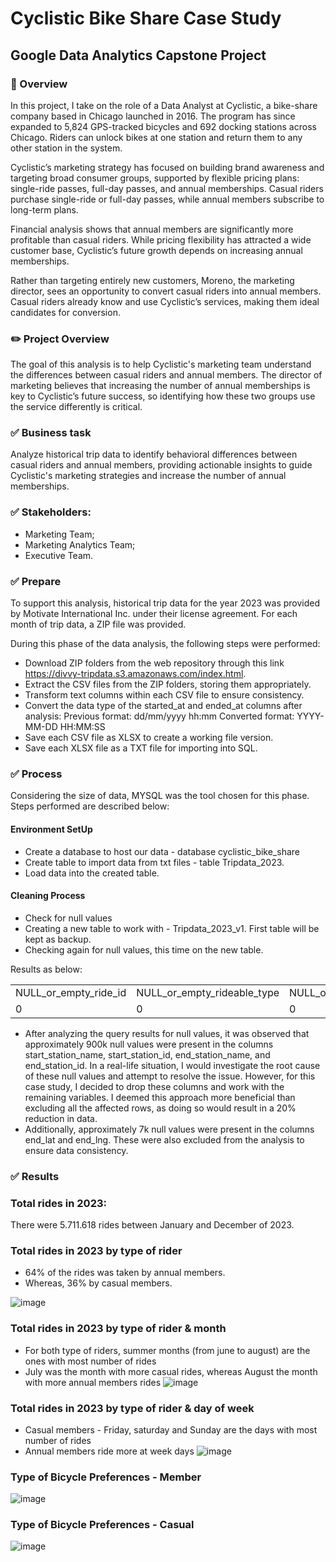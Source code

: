 <h1> Cyclistic Bike Share Case Study </h1> 

<h2>Google Data Analytics Capstone Project</h2>

### 📖 Overview 
In this project, I take on the role of a Data Analyst at Cyclistic, a bike-share company based in Chicago launched in 2016. The program has since expanded to 5,824 GPS-tracked bicycles and 692 docking stations across Chicago. Riders can unlock bikes at one station and return them to any other station in the system.

Cyclistic’s marketing strategy has focused on building brand awareness and targeting broad consumer groups, supported by flexible pricing plans: single-ride passes, full-day passes, and annual memberships. Casual riders purchase single-ride or full-day passes, while annual members subscribe to long-term plans.

Financial analysis shows that annual members are significantly more profitable than casual riders. While pricing flexibility has attracted a wide customer base, Cyclistic’s future growth depends on increasing annual memberships.

Rather than targeting entirely new customers, Moreno, the marketing director, sees an opportunity to convert casual riders into annual members. Casual riders already know and use Cyclistic’s services, making them ideal candidates for conversion.

### ✏️ Project Overview

The goal of this analysis is to help Cyclistic's marketing team understand the differences between casual riders and annual members. The director of marketing believes that increasing the number of annual memberships is key to Cyclistic’s future success, so identifying how these two groups use the service differently is critical.

### ✅ Business task
Analyze historical trip data to identify behavioral differences between casual riders and annual members, providing actionable insights to guide Cyclistic's marketing strategies and increase the number of annual memberships.

### ✅ Stakeholders:
+ Marketing Team;
+ Marketing Analytics Team;
+ Executive Team.


### ✅ Prepare

To support this analysis, historical trip data for the year 2023 was provided by Motivate International Inc. under their license agreement.
For each month of trip data, a ZIP file was provided. 

During this phase of the data analysis, the following steps were performed:

+ Download ZIP folders from the web repository through this link <https://divvy-tripdata.s3.amazonaws.com/index.html>. 
+ Extract the CSV files from the ZIP folders, storing them appropriately.
+ Transform text columns within each CSV file to ensure consistency.
+ Convert the data type of the started_at and ended_at columns after analysis:
    Previous format: dd/mm/yyyy hh:mm
    Converted format: YYYY-MM-DD HH:MM:SS
+ Save each CSV file as XLSX to create a working file version.
+ Save each XLSX file as a TXT file for importing into SQL.

### ✅ Process

Considering the size of data, MYSQL was the tool chosen for this phase. 
Steps performed are described below:

#### Environment SetUp
+ Create a database to host our data - database cyclistic_bike_share
+ Create table to import data from txt files - table Tripdata_2023.
+ Load data into the created table.

#### Cleaning Process
+ Check for null values
+ Creating a new table to work with - Tripdata_2023_v1. First table will be kept as backup.
+ Checking again for null values, this time on the new table.

Results as below:

<table>
    <tr>
        <td> NULL_or_empty_ride_id</td>
        <td> NULL_or_empty_rideable_type</td>
        <td> NULL_or_empty_started_at</td>
        <td> NULL_or_empty_endeded_at</td>
        <td> NULL_or_empty_start_station_name</td>
        <td> NULL_or_empty_start_station_id</td>
        <td> NULL_or_empty_end_station_name</td>
        <td> NULL_or_empty_end_station_id</td>
        <td> NULL_or_empty_start_lat</td>
        <td> NULL_or_empty_start_lng</td>
        <td>NULL_or_empty_end_lat</td>
        <td>NULL_or_empty_end_lng</td>
        <td>NULL_or_empty_end_member_casual</td>
    </tr>
    <tr>
        <td>0</td>
        <td>0</td>
        <td>0</td>
        <td>0</td>
        <td>875716</td>
        <td>875848</td>
        <td>929202</td>
        <td>929343</td>
        <td>0</td>
        <td>0</td>
        <td>6990</td>
        <td>6990</td>
        <td>0</td>
    </tr> 
</table>


+ After analyzing the query results for null values, it was observed that approximately 900k null values were present in the columns start_station_name, start_station_id, end_station_name, and end_station_id. In a real-life situation, I would investigate the root cause of these null values and attempt to resolve the issue. However, for this case study, I decided to drop these columns and work with the remaining variables. I deemed this approach more beneficial than excluding all the affected rows, as doing so would result in a 20% reduction in data.
+ Additionally, approximately 7k null values were present in the columns end_lat and end_lng. These were also excluded from the analysis to ensure data consistency.

### ✅ Results

### Total rides in 2023: 
There were 5.711.618 rides between January and December of 2023.
  
### Total rides in 2023 by type of rider
+ 64% of the rides was taken by annual members.
+ Whereas, 36% by casual members.

![image](https://github.com/user-attachments/assets/6f27a2b2-596a-45cd-b202-ea70062a28e9)

### Total rides in 2023 by type of rider & month
+ For both type of riders, summer months (from june to august) are the ones with most number of rides
+ July was the month with more casual rides, whereas August the month with more annual members rides
![image](https://github.com/user-attachments/assets/0d0972c1-5742-40da-a75a-2daeaacbf480)

### Total rides in 2023 by type of rider & day of week
+ Casual members - Friday, saturday and Sunday are the days with most number of rides
+ Annual members ride more at week days
![image](https://github.com/user-attachments/assets/7dc8035a-f479-46cc-9015-b4a45e7e6f4d)

### Type of Bicycle Preferences - Member

![image](https://github.com/user-attachments/assets/84322dc4-3825-4099-86d0-423e31923d53)


### Type of Bicycle Preferences - Casual

![image](https://github.com/user-attachments/assets/4552ea50-cddd-4849-93c6-639d8944b1e0)











